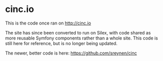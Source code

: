 cinc.io
======

This is the code once ran on http://cinc.io

The site has since been converted to run on Silex, with code shared as more reusable Symfony components rather than a whole site. This code is still here for reference, but is no longer being updated.

The newer, better code is here: https://github.com/sreynen/cinc
